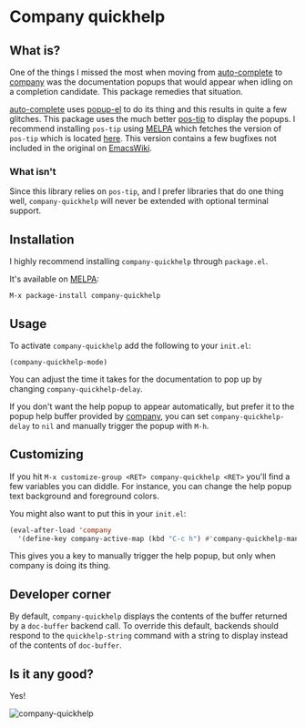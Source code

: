 # Company quickhelp

## What is?

One of the things I missed the most when moving from
[auto-complete](https://github.com/auto-complete/auto-complete) to
[company](https://github.com/company-mode) was the documentation
popups that would appear when idling on a completion candidate.  This
package remedies that situation.

[auto-complete](https://github.com/auto-complete/auto-complete) uses
[popup-el](https://github.com/auto-complete/popup-el) to do its thing
and this results in quite a few glitches.  This package uses the much
better [pos-tip](http://www.emacswiki.org/emacs/PosTip) to display the
popups.  I recommend installing `pos-tip` using [MELPA](www.melpa.org)
which fetches the version of `pos-tip` which is located
[here](https://github.com/pitkali/pos-tip/blob/master/pos-tip.el).
This version contains a few bugfixes not included in the original on
[EmacsWiki](http://www.emacswiki.org).

### What isn't

Since this library relies on `pos-tip`, and I prefer libraries that do
one thing well, `company-quickhelp` will never be extended with
optional terminal support.

## Installation

I highly recommend installing `company-quickhelp` through `package.el`.

It's available on [MELPA](http://melpa.org/):

    M-x package-install company-quickhelp

## Usage

To activate `company-quickhelp` add the following to your `init.el`:

```elisp
(company-quickhelp-mode)
```

You can adjust the time it takes for the documentation to pop up by
changing `company-quickhelp-delay`.

If you don't want the help popup to appear automatically, but prefer
it to the popup help buffer provided by
[company](https://github.com/company-mode), you can set
`company-quickhelp-delay` to `nil` and manually trigger the popup with
`M-h`.

## Customizing

If you hit `M-x customize-group <RET> company-quickhelp <RET>` you'll
find a few variables you can diddle.
For instance, you can change the help popup text background and foreground colors.

You might also want to put this in your `init.el`:

```el
(eval-after-load 'company
  '(define-key company-active-map (kbd "C-c h") #'company-quickhelp-manual-begin))
```

This gives you a key to manually trigger the help popup, but only when
company is doing its thing.

## Developer corner

By default, `company-quickhelp` displays the contents of the buffer returned by a `doc-buffer` backend call.  To override this default, backends should respond to the `quickhelp-string` command with a string to display instead of the contents of `doc-buffer`.

## Is it any good?

Yes!

![company-quickhelp](company-quickhelp.png)
